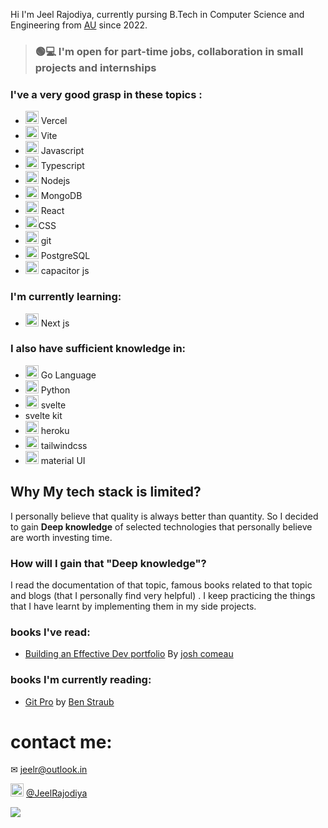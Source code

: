 Hi I'm Jeel Rajodiya, currently pursing B.Tech in Computer Science and Engineering from [AU](https://ahduni.edu.in/) since 2022. 

> ### 🟢💻 **I'm open for part-time jobs, collaboration in small projects and internships** 

### I've a very good grasp in these topics :
- <a href="https://vercel.com/" title="vercel"><img src="https://github.com/get-icon/geticon/raw/master/icons/vercel.svg" alt="vercel" width="21px" height="21px"></a> Vercel
- <a href="https://vitejs.dev/" title="Vite"><img src="https://github.com/get-icon/geticon/raw/master/icons/vite.svg" alt="Vite" width="21px" height="21px"></a> Vite
- <a href="https://developer.mozilla.org/en-US/docs/Web/JavaScript" title="JavaScript"><img src="https://github.com/get-icon/geticon/raw/master/icons/javascript.svg" alt="JavaScript" width="21px" height="21px"></a>   Javascript  
- <a href="https://www.typescriptlang.org/" title="Typescript"><img src="https://github.com/get-icon/geticon/raw/master/icons/typescript-icon.svg" alt="Typescript" width="21px" height="21px"></a> Typescript
- <a href="https://nodejs.org/" title="Node.js"><img src="https://github.com/get-icon/geticon/raw/master/icons/nodejs-icon.svg" alt="Node.js" width="21px" height="21px"></a> Nodejs
- <a href="https://www.mongodb.org/" title="MongoDB"><img src="https://github.com/get-icon/geticon/raw/master/icons/mongodb-icon.svg" alt="MongoDB" width="21px" height="21px"></a> MongoDB
- <a href="https://reactjs.org/" title="React"><img src="https://github.com/get-icon/geticon/raw/master/icons/react.svg" alt="React" width="21px" height="21px"></a> React
- <a href="https://www.w3.org/TR/CSS/" title="CSS3"><img src="https://github.com/get-icon/geticon/raw/master/icons/css-3.svg" alt="CSS3" width="21px" height="21px"></a>CSS
- <a href="https://git-scm.com/" title="Git"><img src="https://github.com/get-icon/geticon/raw/master/icons/git-icon.svg" alt="Git" width="21px" height="21px"></a> git
- <a href="https://www.postgresql.org/" title="PostgreSQL"><img src="https://github.com/get-icon/geticon/raw/master/icons/postgresql.svg" alt="PostgreSQL" width="21px" height="21px"></a> PostgreSQL
- <a href="https://https://capacitorjs.com/" title="capacitor js"><img src="https://github.com/get-icon/geticon/raw/master/icons/capacitorjs-icon.svg" alt="capacitor js" width="21px" height="21px"></a> capacitor js

### I'm currently learning: 
- <a href="https://https://https://nextjs.org//" title="next js"><img src="https://github.com/get-icon/geticon/raw/master/icons/nextjs-icon.svg" alt="nextjs" width="21px" height="21px"></a>  Next js

###  I also have sufficient knowledge in:
- <a href="https://golang.org/" title="Go"><img src="https://github.com/get-icon/geticon/raw/master/icons/go.svg" alt="go" width="21px" height="21px"></a>  Go Language
- <a href="https://python.org/" title="python"><img src="https://github.com/get-icon/geticon/raw/master/icons/python.svg" alt="python" width="21px" height="21px"></a>  Python
- <a href="https://https://svelte.dev/" title="svelte"><img src="https://github.com/get-icon/geticon/raw/master/icons/svelte-icon.svg" alt="svelte" width="21px" height="21px"></a> svelte
- svelte kit
- <a href="https://https://heroku.com/" title="heroku"><img src="https://github.com/get-icon/geticon/raw/master/icons/heroku-icon.svg" alt="heroku" width="21px" height="21px"></a> heroku
- <a href="https://tailwindcss.com/" title="Tailwind CSS"><img src="https://github.com/get-icon/geticon/raw/master/icons/tailwindcss-icon.svg" alt="Tailwind CSS" width="21px" height="21px"></a> tailwindcss
- <a href="https://material-ui.com/" title="Material UI"><img src="https://github.com/get-icon/geticon/raw/master/icons/material-ui.svg" alt="Material UI" width="21px" height="21px"></a> material UI

## Why My tech stack is limited?
I personally believe that quality is always better than quantity. So I decided to gain **Deep knowledge**  of selected technologies that personally believe are worth investing time.

### How will I gain that "Deep knowledge"?
I read the documentation of that topic, famous books related to that topic and blogs (that I personally find very helpful) . 
I keep practicing the things that I have learnt by implementing them in my side projects. 

### books I've read:
- [Building an Effective Dev portfolio](https://www.joshwcomeau.com/effective-portfolio/) By [josh comeau](https://twitter.com/joshwcomeau)

### books I'm currently reading:
- [Git Pro](https://git-scm.com/book/en/v2)  by [Ben Straub](https://www.amazon.com/Ben-Straub/e/B00OP1XH96/ref=dp_byline_cont_book_2)

# contact me:
✉ jeelr@outlook.in

 <a href="https://telegram.me/jeelrajodiya/" title="telegram"><img src="https://github.com/get-icon/geticon/raw/master/icons/telegram.svg" alt="telegram" width="21px" height="21px"></a> [@JeelRajodiya](https://telegram.me/jeelrajodiya)


![](https://komarev.com/ghpvc/?username=your-JeelRajodiya)


